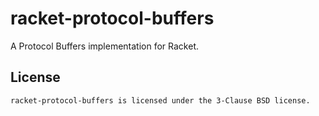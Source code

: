 # racket-protocol-buffers

A Protocol Buffers implementation for Racket.

## License

    racket-protocol-buffers is licensed under the 3-Clause BSD license.
